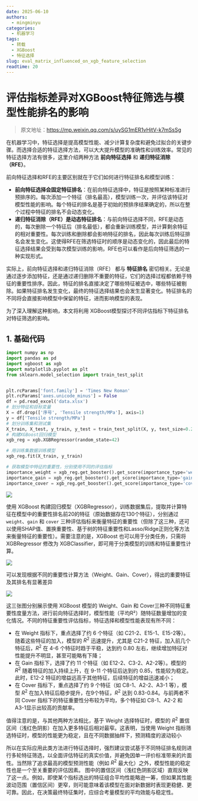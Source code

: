 ```yaml
---
date: 2025-06-10
authors:
  - mingminyu
categories:
  - 机器学习
tags:
  - 转载
  - XGBoost
  - 特征选择
slug: eval_matrix_influenced_on_xgb_feature_selection
readtime: 20
---
```


# 评估指标差异对XGBoost特征筛选与模型性能排名的影响

> 原文地址：https://mp.weixin.qq.com/s/uySG1mER1vHitV-k7mSsSg

在机器学习中，特征选择是提高模型性能、减少计算复杂度和避免过拟合的关键步骤。而选择合适的特征选择方法，可以大大提升模型的准确性和训练效率。常见的特征选择方法有很多，这里介绍两种方法 **前向特征选择** 和 **递归特征消除（RFE）**。

前向特征选择和RFE的主要区别就在于它们如何进行特征排名和模型训练：

- **前向特征选择会固定特征排名**：在前向特征选择中，特征是按照某种标准进行预排序的。每次添加一个特征（排名最高），模型训练一次，并评估该特征对模型性能的影响。每个特征的排名是基于初始的预排序结果确定的，所以在整个过程中特征的排名不会动态变化。
- **递归特征消除（RFE）是动态特征排名**：与前向特征选择不同，RFE是动态的，每次删除一个特征后（排名最低），都会重新训练模型，并计算剩余特征的相对重要性。每次训练和删除都会影响特征的排名，因此每次训练后特征排名会发生变化。这使得RFE在筛选特征时的顺序是动态变化的，因此最后的特征选择结果会受到每次模型训练的影响，RFE也可以看作是后向特征筛选的一种实现形式。

实际上，前向特征选择和递归特征消除（RFE） 都与 **特征排名** 密切相关。无论是通过逐步添加特征，还是通过递归删除不重要的特征，它们的选择过程都依赖于特征的重要性排序。因此，特征的排名直接决定了哪些特征被选中，哪些特征被剔除。如果特征排名发生变化，最终的特征选择结果也会发生显著变化。特征排名的不同将会直接影响模型中保留的特征，进而影响模型的表现。

为了深入理解这种影响，本文将利用 XGBoost模型探讨不同评估指标下特征排名对特征筛选的影响。

<!-- more -->

## 1. 基础代码

```python linenums="1"
import numpy as np
import pandas as pd
import xgboost as xgb
import matplotlib.pyplot as plt
from sklearn.model_selection import train_test_split


plt.rcParams['font.family'] = 'Times New Roman'
plt.rcParams['axes.unicode_minus'] = False
df = pd.read_excel('data.xlsx')
# 划分特征和目标变量
X = df.drop(['序号', 'Tensile strength/MPa'], axis=1)
y = df['Tensile strength/MPa']
# 划分训练集和测试集
X_train, X_test, y_train, y_test = train_test_split(X, y, test_size=0.2, random_state=42)
# 构建XGBoost回归模型
xgb_reg = xgb.XGBRegressor(random_state=42)

# 用训练集数据训练模型
xgb_reg.fit(X_train, y_train)

# 获取模型中特征的重要性，分别使用不同的评估指标
importance_weight = xgb_reg.get_booster().get_score(importance_type='weight')
importance_gain = xgb_reg.get_booster().get_score(importance_type='gain')
importance_cover = xgb_reg.get_booster().get_score(importance_type='cover')
```

![](https://mingmin.github.io/mingminyu/webassets/images/20250610/01.png)

使用 XGBoost 构建回归模型（XGBRegressor），训练数据集后，提取并计算特征在模型中的重要性排名前20的特征（原始数据存在130个特征），分别通过 `weight`、`gain` 和 `cover` 三种评估指标来衡量特征的重要性（但除了这三种，还可以使用SHAP值、置换重要性、基于树的特征重要性和Lasso/Ridge正则化等方法来衡量特征的重要性）。需要注意的是，XGBoost 也可以用于分类任务，只需将 XGBRegressor 修改为 XGBClassifier，即可用于分类模型的训练和特征重要性计算。

![](https://mingmin.github.io/mingminyu/webassets/images/20250610/02.png)

可以发现根据不同的重要性计算方法（Weight、Gain、Cover），得出的重要特征及其排名有显著差异

![](https://mingmin.github.io/mingminyu/webassets/images/20250610/03.png)

这三张图分别展示使用 XGBoost 模型的 Weight、Gain 和 Cover三种不同特征重要性度量方法，进行前向特征选择时，模型性能（平均R²）随特征数量增加的变化情况。不同的特征重要性评估指标，特征选择和模型性能表现有所不同：

- 在 Weight 指标下，重点选择了约 6 个特征（如 C21-2、E15-1、E15-2等）。随着这些特征的加入，模型的 $R^2$ 迅速提升，尤其是 C21-2 特征，加入前几个特征后，$R^2$ 在 4-6 个特征时趋于平稳，达到约 0.80 左右，继续增加特征对性能提升不明显，甚至可能略有下降；
- 在 Gain 指标下，选择了约 11 个特征（如 E12-2、C3-2、A2-2等）。模型的 $R^2$ 随着特征的加入持续上升，在 9-11 个特征后达到约 0.85，性能较为稳定。此时，E12-2 特征的增益远高于其他特征，后续特征的增益迅速减小；
- 在 Cover 指标下，重点选择了约 9 个特征（如 C8-1、A2-2、A3-1 等），模型 $R^2$ 在加入特征后稳步提升，在9个特征，$R^2$ 达到 0.83-0.84。与前两者不同 Cover 指标下的特征重要性分布较为平均，多个特征如 C8-1、A2-2 和 A3-1显示出较高的贡献率。

值得注意的是，与其他两种方法相比，基于 Weight 选择特征时，模型的 $R^2$ 置信区间（浅红色阴影）在加入更多特征后相对最窄。这表明，当使用 Weight 指标筛选特征时，模型的性能更为稳定，且在不同数据抽样下，预测精度的波动较小

所以在实际应用此类方法进行特征选择时，强烈建议尝试基于不同特征排名规则进行多轮特征筛选，以全面评估特征的真实价值，并避免因单一评价标准带来的片面性。当然除了追求最高的模型预测性能（例如 $R^2$ 最大化）之外，模型性能的稳定性也是一个至关重要的评估因素。 图中的置信区间（浅红色阴影区域）直观反映了这一点。例如，即使某个指标选出的特征组合平均性能略逊一筹，但如果其性能波动范围（置信区间）更窄，则可能意味着该模型在面对新数据时表现更稳健、更可靠。因此，在决策最终特征集时，应综合考量模型的平均效能与稳定性。
